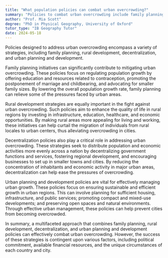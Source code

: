 ```yaml
---
title: "What population policies can combat urban overcrowding?"
summary: "Policies to combat urban overcrowding include family planning, rural development, decentralisation, and urban planning and development."
author: "Prof. Mia Scott"
degree: "PhD in Physical Geography, University of Oxford"
tutor_type: "IB Geography Tutor"
date: 2024-05-18
---
```


Policies designed to address urban overcrowding encompass a variety of strategies, including family planning, rural development, decentralization, and urban planning and development.

Family planning initiatives can significantly contribute to mitigating urban overcrowding. These policies focus on regulating population growth by offering education and resources related to contraception, promoting the postponement of marriage and childbearing, and advocating for smaller family sizes. By lowering the overall population growth rate, family planning can relieve some of the pressures faced by urban areas.

Rural development strategies are equally important in the fight against urban overcrowding. Such policies aim to enhance the quality of life in rural regions by investing in infrastructure, education, healthcare, and economic opportunities. By making rural areas more appealing for living and working, these initiatives can help curtail the migration of individuals from rural locales to urban centers, thus alleviating overcrowding in cities.

Decentralization policies also play a critical role in addressing urban overcrowding. These strategies seek to distribute population and economic activities more evenly across a nation by decentralizing government functions and services, fostering regional development, and encouraging businesses to set up in smaller towns and cities. By reducing the concentration of inhabitants and economic activity in major urban areas, decentralization can help ease the pressures of overcrowding.

Urban planning and development policies are vital for effectively managing urban growth. These policies focus on ensuring sustainable and efficient growth in urban regions. This can involve planning for sufficient housing, infrastructure, and public services; promoting compact and mixed-use developments; and preserving open spaces and natural environments. Through effective urban management, these policies can help prevent cities from becoming overcrowded.

In summary, a multifaceted approach that combines family planning, rural development, decentralization, and urban planning and development policies can effectively combat urban overcrowding. However, the success of these strategies is contingent upon various factors, including political commitment, available financial resources, and the unique circumstances of each country and city.
    